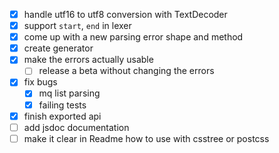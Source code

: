 - [x] handle utf16 to utf8 conversion with TextDecoder
- [x] support `start`, `end` in lexer
- [x] come up with a new parsing error shape and method
- [x] create generator
- [x] make the errors actually usable
  - [ ] release a beta without changing the errors
- [x] fix bugs
  - [x] mq list parsing
  - [x] failing tests
- [x] finish exported api
- [ ] add jsdoc documentation
- [ ] make it clear in Readme how to use with csstree or postcss
